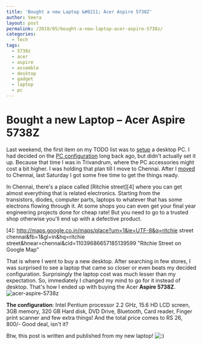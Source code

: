 ```yaml
---
title: 'Bought a new Laptop &#8211; Acer Aspire 5738Z'
author: Veera
layout: post
permalink: /2010/05/bought-a-new-laptop-acer-aspire-5738z/
categories:
  - Tech
tags:
  - 5738z
  - acer
  - aspire
  - assemble
  - desktop
  - gadget
  - laptop
  - pc
---
```

# Bought a new Laptop &#8211; Acer Aspire 5738Z

Last weekend, the first item on my TODO list was to [setup][1] a desktop PC. I had decided on the [PC configuration][2] long back ago, but didn't actually set it up. Because that time I was in Trivandrum, where the PC accessories might cost a bit higher. I was holding that plan till I move to Chennai. After I [moved][3] to Chennai, last Saturday I got some free time to get the things ready.

 [1]: http://twitter.com/vraa/status/14421448899
 [2]: http://veerasundar.com/blog/2010/02/building-a-desktop-pc-for-rs-20k/ "Building a Desktop PC"
 [3]: http://veerasundar.com/blog/2010/03/moved-to-chennai-india/ "Moved to Chennai"

In Chennai, there's a place called [Ritchie street][4] where you can get almost everything that is related electronics. Starting from the transistors, diodes, computer parts, laptops to whatever that has some electrons flowing through it. At some shops you can even get your final year engineering projects done for cheap rate! But you need to go to a trusted shop otherwise you'll end up with a defective product.

 [4]: http://maps.google.co.in/maps/place?um=1&ie=UTF-8&q=ritchie street chennai&fb=1&gl=in&hq=ritchie street&hnear=chennai&cid=11039686657185139599 "Ritchie Street on Google Map"

That is where I went to buy a new desktop. After searching in few stores, I was surprised to see a laptop that came so closer or even beats my decided configuration. Surprisingly the laptop cost was much lesser than my expectation. So, immediately I changed my mind to go for it instead of desktop. That's how I ended up with buying the Acer **Aspire 5738Z**.
![acer-aspire-5738z][5]

 [5]: http://veerasundar.com/img/2010/05/acer-aspire-5738z.jpg "acer-aspire-5738z"

**The configuration**: Intel Pentium processor 2.2 GHz, 15.6 HD LCD screen, 3GB memory, 320 GB Hard disk, DVD Drive, Bluetooth, Card reader, Finger print scanner and few extra things! And the total price comes to RS 26, 800/- Good deal, isn't it?

Btw, this post is written and published from my new laptop! ![:)][6] 

 [6]: http://veerasundar.com/blog/wp-includes/images/smilies/icon_smile.gif